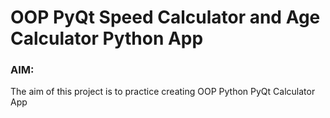 # OOP  PyQt Speed Calculator and Age Calculator Python App

### AIM:
The aim of this project is to practice creating OOP Python PyQt Calculator App